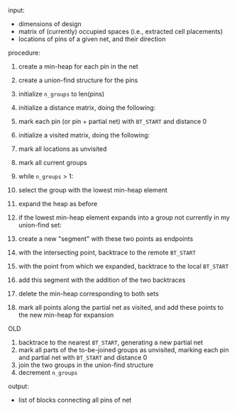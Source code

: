 input:
- dimensions of design
- matrix of (currently) occupied spaces (i.e., extracted cell placements)
- locations of pins of a given net, and their direction

procedure:
1. create a min-heap for each pin in the net
2. create a union-find structure for the pins
3. initialize `n_groups` to len(pins)
4. initialize a distance matrix, doing the following:
 1. mark each pin (or pin + partial net) with `BT_START` and distance 0

5. initialize a visited matrix, doing the following:
 1. mark all locations as unvisited
 2. mark all current groups

6. while `n_groups` > 1:
 1. select the group with the lowest min-heap element
 2. expand the heap as before
 3. if the lowest min-heap element expands into a group not currently in my union-find set:
  1. create a new "segment" with these two points as endpoints
  2. with the intersecting point, backtrace to the remote `BT_START`
  3. with the point from which we expanded, backtrace to the local `BT_START`
  4. add this segment with the addition of the two backtraces
  5. delete the min-heap corresponding to both sets
  3. mark all points along the partial net as visited, and add these points to the new min-heap for expansion

OLD
  1. backtrace to the nearest `BT_START`, generating a new partial net
  2. mark all parts of the to-be-joined groups as unvisited, marking each pin and partial net with `BT_START` and distance 0
  3. join the two groups in the union-find structure
  4. decrement `n_groups`

output:
- list of blocks connecting all pins of net
